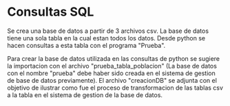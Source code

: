 # Consultas SQL

Se crea una base de datos a partir de 3 archivos csv. La base de datos tiene una sola tabla en la cual estan todos los datos. Desde python se hacen consultas a esta tabla con el programa "Prueba".

Para crear la base de datos utilizada en las consultas de python se sugiere la importacion con el archivo "prueba_tabla_poblacion" (La base de datos con el nombre "prueba" debe haber sido creada en el sistema de gestion de base de datos previamente).
El archivo "creacionDB" se adjunta con el objetivo de ilustrar como fue el proceso de transformacion de las tablas csv a la tabla en el sistema de gestion de la base de datos.
